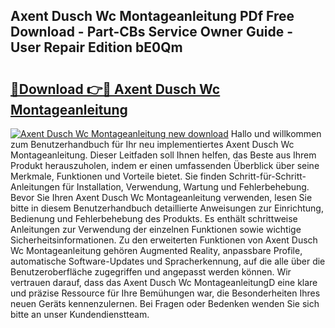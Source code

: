 ## Axent Dusch Wc Montageanleitung PDf Free Download - Part-CBs Service Owner Guide - User Repair Edition bE0Qm

# <h2><a href="http://df8km81.blite.top/?on=Axent+Dusch+Wc+Montageanleitung">🔗Download 👉🔴 Axent Dusch Wc Montageanleitung</a></h2>

[![Axent Dusch Wc Montageanleitung new download](https://i.imgur.com/lujVjoI.png)](http://df8km81.blite.top/?on=Axent+Dusch+Wc+Montageanleitung)
Hallo und willkommen zum Benutzerhandbuch für Ihr neu implementiertes Axent Dusch Wc Montageanleitung. Dieser Leitfaden soll Ihnen helfen, das Beste aus Ihrem Produkt herauszuholen, indem er einen umfassenden Überblick über seine Merkmale, Funktionen und Vorteile bietet. Sie finden Schritt-für-Schritt-Anleitungen für Installation, Verwendung, Wartung und Fehlerbehebung. Bevor Sie Ihren Axent Dusch Wc Montageanleitung verwenden, lesen Sie bitte in diesem Benutzerhandbuch detaillierte Anweisungen zur Einrichtung, Bedienung und Fehlerbehebung des Produkts. Es enthält schrittweise Anleitungen zur Verwendung der einzelnen Funktionen sowie wichtige Sicherheitsinformationen. Zu den erweiterten Funktionen von Axent Dusch Wc Montageanleitung gehören Augmented Reality, anpassbare Profile, automatische Software-Updates und Spracherkennung, auf die alle über die Benutzeroberfläche zugegriffen und angepasst werden können. Wir vertrauen darauf, dass das Axent Dusch Wc MontageanleitungD eine klare und präzise Ressource für Ihre Bemühungen war, die Besonderheiten Ihres neuen Geräts kennenzulernen. Bei Fragen oder Bedenken wenden Sie sich bitte an unser Kundendienstteam.
